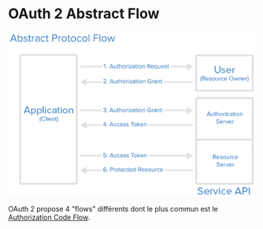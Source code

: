 # OAuth 2 Abstract Flow

![OAuth 2 Abstract Flow](../../.gitbook/assets/oauth2-abstract-flow.png)

OAuth 2 propose 4 "flows" différents dont le plus commun est le [Authorization Code Flow](oauth-2-authorization-code-flow.md).

